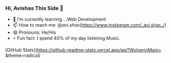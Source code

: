 ### Hi, Avishas This Side 👋

- 🌱 I’m currently learning ...Web Development 
- 📫 How to reach me: @_avi.shas_(https://www.instagram.com/_avi.shas_/)
- 😄 Pronouns: He/His
- ⚡ Fun fact: I spend 40% of my day listening Music.

[GitHub Stats](https://github-readme-stats.vercel.app/api?WolverinMani= &theme=radical)
